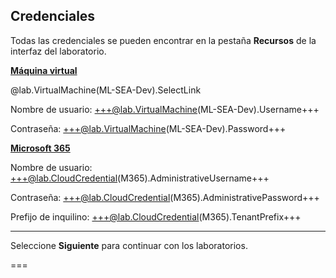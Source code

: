 <style>
img {
    border: 1px solid black;
    }
</style>

## **Credenciales**

Todas las credenciales se pueden encontrar en la pestaña **Recursos** de la interfaz del laboratorio.

<u>**Máquina virtual**</u>

@lab.VirtualMachine(ML-SEA-Dev).SelectLink

Nombre de usuario: +++@lab.VirtualMachine(ML-SEA-Dev).Username+++

Contraseña: +++@lab.VirtualMachine(ML-SEA-Dev).Password+++

<u>**Microsoft 365**</u>

Nombre de usuario: +++@lab.CloudCredential(M365).AdministrativeUsername+++

Contraseña: +++@lab.CloudCredential(M365).AdministrativePassword+++

Prefijo de inquilino: +++@lab.CloudCredential(M365).TenantPrefix+++

---

Seleccione **Siguiente** para continuar con los laboratorios.

===
